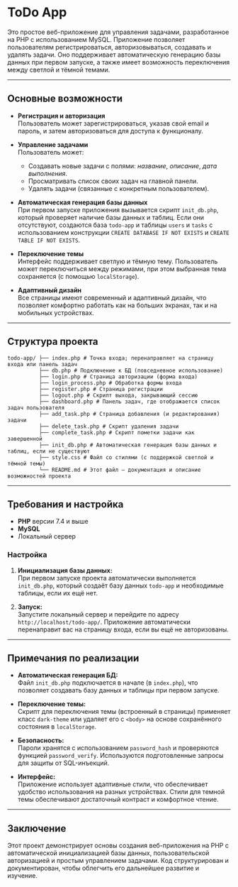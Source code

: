 # ToDo App

Это простое веб-приложение для управления задачами, разработанное на PHP с использованием MySQL. Приложение позволяет пользователям регистрироваться, авторизовываться, создавать и удалять задачи. Оно поддерживает автоматическую генерацию базы данных при первом запуске, а также имеет возможность переключения между светлой и тёмной темами.

---

## Основные возможности

- **Регистрация и авторизация**  
  Пользователь может зарегистрироваться, указав свой email и пароль, и затем авторизоваться для доступа к функционалу.

- **Управление задачами**  
  Пользователь может:
  - Создавать новые задачи с полями: _название_, _описание_, _дата выполнения_.
  - Просматривать список своих задач на главной панели.
  - Удалять задачи (связанные с конкретным пользователем).

- **Автоматическая генерация базы данных**  
  При первом запуске приложения вызывается скрипт `init_db.php`, который проверяет наличие базы данных и таблиц. Если они отсутствуют, создаются база `todo-app` и таблицы `users` и `tasks` с использованием конструкции `CREATE DATABASE IF NOT EXISTS` и `CREATE TABLE IF NOT EXISTS`.

- **Переключение темы**  
  Интерфейс поддерживает светлую и тёмную тему. Пользователь может переключиться между режимами, при этом выбранная тема сохраняется (с помощью `localStorage`).

- **Адаптивный дизайн**  
  Все страницы имеют современный и адаптивный дизайн, что позволяет комфортно работать как на больших экранах, так и на мобильных устройствах.

---

## Структура проекта
```plaintext
todo-app/ ├── index.php # Точка входа; перенаправляет на страницу входа или панель задач 
          ├── db.php # Подключение к БД (повседневное использование)
          ├── login.php # Страница авторизации (форма входа) 
          ├── login_process.php # Обработка формы входа
          ├── register.php # Страница регистрации 
          ├── logout.php # Скрипт выхода, закрывающий сессию 
          ├── dashboard.php # Панель задач, где отображается список задач пользователя 
          ├── add_task.php # Страница добавления (и редактирования) задачи 
          ├── delete_task.php # Скрипт удаления задачи 
          ├── complete_task.php # Скрипт пометки задачи как завершенной 
          ├── init_db.php # Автоматическая генерация базы данных и таблиц, если не существуют 
          ├── style.css # Файл со стилями (с поддержкой светлой и тёмной темы) 
          └── README.md # Этот файл – документация и описание возможностей проекта

```

---

## Требования и настройка

- **PHP** версии 7.4 и выше  
- **MySQL**  
- Локальный сервер

### Настройка

1. **Инициализация базы данных:**  
   При первом запуске проекта автоматически выполняется `init_db.php`, который создаёт базу данных `todo-app` и необходимые таблицы, если их ещё нет.

2. **Запуск:**  
   Запустите локальный сервер и перейдите по адресу `http://localhost/todo-app/`. Приложение автоматически перенаправит вас на страницу входа, если вы ещё не авторизованы.

---

## Примечания по реализации

- **Автоматическая генерация БД:**  
  Файл `init_db.php` подключается в начале (в `index.php`), что позволяет создавать базу данных и таблицы при первом запуске.
  
- **Переключение темы:**  
  Скрипт для переключения темы (встроенный в страницы) применяет класс `dark-theme` или удаляет его с `<body>` на основе сохранённого состояния в `localStorage`.

- **Безопасность:**  
  Пароли хранятся с использованием `password_hash` и проверяются функцией `password_verify`. Используются подготовленные запросы для защиты от SQL-инъекций.

- **Интерфейс:**  
  Приложение использует адаптивные стили, что обеспечивает удобство использования на разных устройствах. Стили для темной темы обеспечивают достаточный контраст и комфортное чтение.

---

## Заключение

Этот проект демонстрирует основы создания веб-приложения на PHP с автоматической инициализацией базы данных, пользовательской авторизацией и простым управлением задачами. Код структурирован и документирован, чтобы облегчить его дальнейшее развитие и изучение.  

